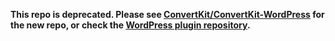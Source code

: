 **This repo is deprecated. Please see [ConvertKit/ConvertKit-WordPress](https://github.com/ConvertKit/ConvertKit-WordPress) for the new repo, or check the [WordPress plugin repository](https://wordpress.org/plugins/convertkit/).**
